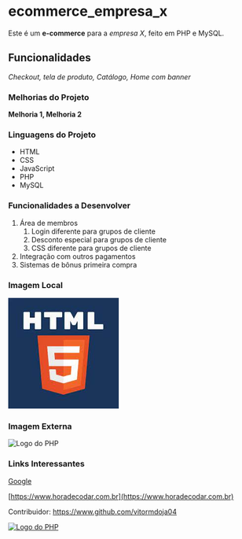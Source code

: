 # ecommerce_empresa_x
Este é um **e-commerce** para a *empresa X*, feito em PHP e MySQL.

## Funcionalidades

_Checkout, tela de produto, Catálogo, Home com banner_

### Melhorias do Projeto

__Melhoria 1, Melhoria 2__

### Linguagens do Projeto

* HTML
* CSS
* JavaScript
* PHP
* MySQL

### Funcionalidades a Desenvolver

1. Área de membros
    1. Login diferente para grupos de cliente
    2. Desconto especial para grupos de cliente
    3. CSS diferente para grupos de cliente
2. Integração com outros pagamentos
3. Sistemas de bônus primeira compra

### Imagem Local

![Logo do Html](html.jpeg)

### Imagem Externa

![Logo do PHP](https://www.site.pt/wp-content/uploads/2022/01/o-que-e-php-845x480.jpg)

### Links Interessantes

[Google](https://www.google.com)

[https://www.horadecodar.com.br](https://www.horadecodar.com.br)

Contribuidor: https://www.github.com/vitormdoja04

[![Logo do PHP](https://www.site.pt/wp-content/uploads/2022/01/o-que-e-php-845x480.jpg)](https://www.site.pt/wp-content/uploads/2022/01/o-que-e-php-845x480.jpg)